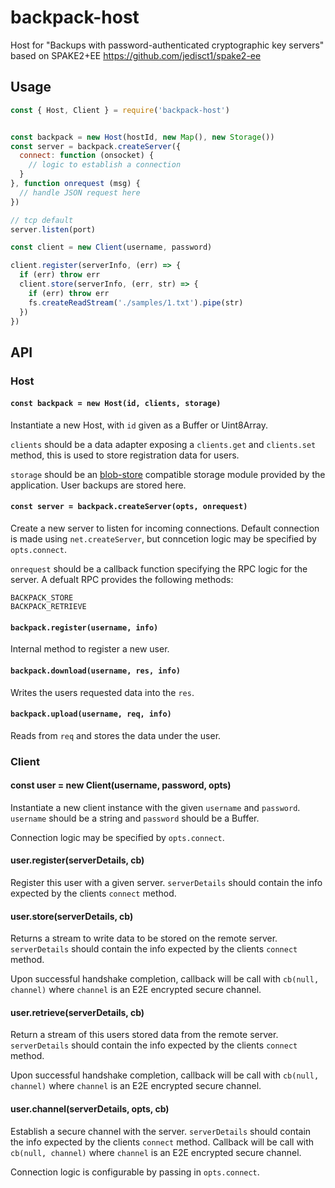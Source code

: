 # backpack-host
Host for "Backups with password-authenticated cryptographic key servers" based on SPAKE2+EE https://github.com/jedisct1/spake2-ee

## Usage

```js
const { Host, Client } = require('backpack-host')


const backpack = new Host(hostId, new Map(), new Storage())
const server = backpack.createServer({
  connect: function (onsocket) {
    // logic to establish a connection
  }
}, function onrequest (msg) {
  // handle JSON request here
})

// tcp default
server.listen(port)

const client = new Client(username, password)

client.register(serverInfo, (err) => {
  if (err) throw err
  client.store(serverInfo, (err, str) => {
    if (err) throw err
    fs.createReadStream('./samples/1.txt').pipe(str)
  })
})
```

## API

### Host

#### `const backpack = new Host(id, clients, storage)`

Instantiate a new Host, with `id` given as a Buffer or Uint8Array.

`clients` should be a data adapter exposing a `clients.get` and `clients.set` method, this is used to store registration data for users.

`storage` should be an [blob-store](https://github.com/maxogden/abstract-blob-store) compatible storage module provided by the application. User backups are stored here.

#### `const server = backpack.createServer(opts, onrequest)`

Create a new server to listen for incoming connections. Default connection is made using `net.createServer`, but conncetion logic may be specified by `opts.connect`.

`onrequest` should be a callback function specifying the RPC logic for the server. A defualt RPC provides the following methods:
```
BACKPACK_STORE
BACKPACK_RETRIEVE
```

#### `backpack.register(username, info)`

Internal method to register a new user.


#### `backpack.download(username, res, info)`

Writes the users requested data into the `res`.


#### `backpack.upload(username, req, info)`

Reads from `req` and stores the data under the user.

### Client

#### const user = new Client(username, password, opts)

Instantiate a new client instance with the given `username` and `password`. `username` should be a string and `password` should be a Buffer.

Connection logic may be specified by `opts.connect`.

#### user.register(serverDetails, cb)

Register this user with a given server. `serverDetails` should contain the info expected by the clients `connect` method.

#### user.store(serverDetails, cb)

Returns a stream to write data to be stored on the remote server. `serverDetails` should contain the info expected by the clients `connect` method.

Upon successful handshake completion, callback will be call with `cb(null, channel)` where `channel` is an E2E encrypted secure channel.

#### user.retrieve(serverDetails, cb)

Return a stream of this users stored data from the remote server. `serverDetails` should contain the info expected by the clients `connect` method.

Upon successful handshake completion, callback will be call with `cb(null, channel)` where `channel` is an E2E encrypted secure channel.

#### user.channel(serverDetails, opts, cb)

Establish a secure channel with the server. `serverDetails` should contain the info expected by the clients `connect` method. Callback will be call with `cb(null, channel)` where `channel` is an E2E encrypted secure channel.

Connection logic is configurable by passing in `opts.connect`.
